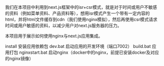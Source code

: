 
我们在本项目中利用到next.js框架中的isr+csr模式，就是对于时间或用户不敏感的资料（例如菜单资料、产品资料等），想用isr模式产生一个带有一定内容的html，并将html文件缓存到cdn（我们使用nginx模拟），然后再使用csr模式请求时间或用户敏感的资料，以减少用户对next.js服务器的压力。

本项目用于展示如何使用nginx与next.js应用集成。

install         安装应用依赖包
dev.bat         启动应用的开发环境（端口7002）
build.bat       应用打包
nginxstart.bat  启动nginx（docker中的nginx，前提已安装docker及对应的nginx镜像）

